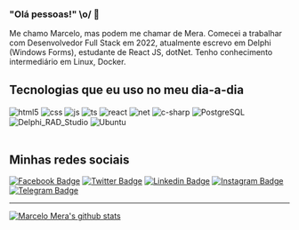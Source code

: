 ### "Olá pessoas!" \o/ 👋

Me chamo Marcelo, mas podem me chamar de Mera. Comecei a trabalhar com Desenvolvedor Full Stack em 2022, atualmente escrevo em Delphi (Windows Forms), estudante de React JS, dotNet.
Tenho conhecimento intermediário em Linux, Docker.


## Tecnologias que eu uso no meu dia-a-dia

<div style="display: inline_block">
  <img align="center" alt="html5" src="https://img.shields.io/badge/HTML5-E34F26?style=for-the-badge&logo=html5&logoColor=white" />
  <img align="center" alt="css" src="https://img.shields.io/badge/CSS3-1572B6?style=for-the-badge&logo=css3&logoColor=white" />
  <img align="center" alt="js" src="https://img.shields.io/badge/JavaScript-F7DF1E?style=for-the-badge&logo=javascript&logoColor=black" />
  <img align="center" alt="ts" src="https://img.shields.io/badge/TypeScript-007ACC?style=for-the-badge&logo=typescript&logoColor=white" />
  <img align="center" alt="react" src="https://img.shields.io/badge/React-20232A?style=for-the-badge&logo=react&logoColor=61DAFB" />
  <img align="center" alt="net" src="https://img.shields.io/badge/.NET-5C2D91?style=for-the-badge&logo=.net&logoColor=white" />
  <img align="center" alt="c-sharp" src="https://img.shields.io/badge/C%23-239120?style=for-the-badge&logo=c-sharp&logoColor=white"/>
  <img align="center" alt="PostgreSQL" src="https://img.shields.io/badge/PostgreSQL-316192?style=for-the-badge&logo=postgresql&logoColor=white"/>
  <img align="center" alt="Delphi_RAD_Studio" src="https://img.shields.io/badge/Delphi_RAD_Studio-B22222?style=for-the-badge&logo=delphi&logoColor=white"/>
  <img align="center" alt="Ubuntu" src="https://img.shields.io/badge/Ubuntu-E95420?style=for-the-badge&logo=ubuntu&logoColor=white"/>
</div><br/>

## Minhas redes sociais 

<!--[![Youtube Badge](https://img.shields.io/badge/-Youtube-FF0000?style=flat-square&labelColor=FF0000&logo=youtube&logoColor=white&link=https://youtube.com/c/marcelomera)](https://youtube.com/c/marcelomera) -->
[![Facebook Badge](https://img.shields.io/badge/Facebook-1ca0f1?style=flat-square&labelColor=1ca0f1&logo=Facebook&logoColor=white&link=https://facebook.com/marcelohmera)](https://www.facebook.com/marcelohmera)
[![Twitter Badge](https://img.shields.io/badge/-Twitter-1ca0f1?style=flat-square&labelColor=1ca0f1&logo=x&logoColor=white&link=https://x.com/marcelohmera)](https://x.com/marcelohmera)
[![Linkedin Badge](https://img.shields.io/badge/-LinkedIn-blue?style=flat-square&logo=Linkedin&logoColor=white&link=https://www.linkedin.com/in/marcelomera)](https://www.linkedin.com/in/marcelomera)
[![Instagram Badge](https://img.shields.io/badge/-Instagram-blue?style=flat-square&logo=Instagram&logoColor=white&link=https://www.instagram.com/marcelomera)](https://www.instagram.com/marcelomera)
[![Telegram Badge](https://img.shields.io/badge/-Telegram-blue?style=flat-square&logo=Telegram&logoColor=white&link=https://t.me/marcelomera)](https://t.me/marcelomera)

____

[![Marcelo Mera's github stats](https://github-readme-stats.vercel.app/api?username=marcelomera&theme=dark&show_icons=true&count_private=true)](https://github.com/marcelomera)
<!--
**marcelomera/marcelomera** is a ✨ _special_ ✨ repository because its `README.md` (this file) appears on your GitHub profile.

Here are some ideas to get you started:

- 🔭 I’m currently working on ...
- 🌱 I’m currently learning ...
- 👯 I’m looking to collaborate on ...
- 🤔 I’m looking for help with ...
- 💬 Ask me about ...
- 📫 How to reach me: ...
- 😄 Pronouns: ...
- ⚡ Fun fact: ...
-->
